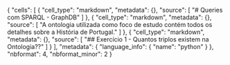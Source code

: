 {
 "cells": [
  {
   "cell_type": "markdown",
   "metadata": {},
   "source": [
    "# Queries com SPARQL - GraphDB"
   ]
  },
  {
   "cell_type": "markdown",
   "metadata": {},
   "source": [
    "A ontologia utilizada como foco de estudo contém todos os detalhes sobre a História de Portugal."
   ]
  },
  {
   "cell_type": "markdown",
   "metadata": {},
   "source": [
    "## Exercício 1 - Quantos triplos existem na Ontologia??"
   ]
  }
 ],
 "metadata": {
  "language_info": {
   "name": "python"
  }
 },
 "nbformat": 4,
 "nbformat_minor": 2
}
